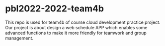 # pbl2022-2022-team4b

This repo is used for team4b of course cloud development practice project. Our project is about design a web schedule APP which enables some advanced functions to make it more friendly for teamwork and group management.
